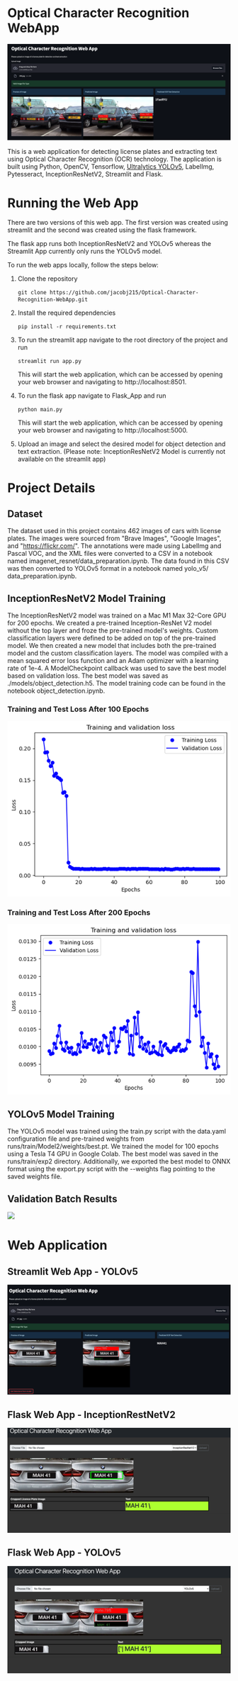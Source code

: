 
# Optical Character Recognition WebApp
![](screenshots/streamlit-ocr.png)



This is a web application for detecting license plates and extracting text using Optical Character Recognition (OCR) technology. The application is built using Python, OpenCV, Tensorflow, [Ultralytics YOLOv5](https://github.com/ultralytics/yolov5), LabelImg, Pytesseract, InceptionResNetV2, Streamlit and Flask.

# Running the Web App
There are two versions of this web app. The first version was created using streamlit and the second was created using the flask framework.

The flask app runs both InceptionResNetV2 and YOLOv5 whereas the Streamlit App currently only runs the YOLOv5 model.

To run the web apps locally, follow the steps below:

1. Clone the repository
    ```
    git clone https://github.com/jacobj215/Optical-Character-Recognition-WebApp.git
    ```
2. Install the required dependencies
    ```
    pip install -r requirements.txt
    ```
3. To run the streamlit app navigate to the root directory of the project and run 
    ```
    streamlit run app.py
    ```
    This will start the web application, which can be accessed by opening your web browser and navigating to http://localhost:8501.
4. To run the flask app navigate to Flask_App and run
    ```
    python main.py
    ```
    This will start the web application, which can be accessed by opening your web browser and navigating to http://localhost:5000.


5. Upload an image and select the desired model for object detection and text extraction. (Please note: InceptionResNetV2 Model is currently not available on the streamlit app)

# Project Details

## Dataset
The dataset used in this project contains 462 images of cars with license plates. The images were sourced from "Brave Images", "Google Images", and "https://flickr.com/". The annotations were made using LabelImg and Pascal VOC, and the XML files were converted to a CSV in a notebook named imagenet_resnet/data_preparation.ipynb. The data found in this CSV was then converted to YOLOv5 format in a notebook named yolo_v5/
data_preparation.ipynb.

## InceptionResNetV2 Model Training
The InceptionResNetV2 model was trained on a Mac M1 Max 32-Core GPU for 200 epochs. We created a pre-trained Inception-ResNet V2 model without the top layer and froze the pre-trained model's weights. Custom classification layers were defined to be added on top of the pre-trained model. We then created a new model that includes both the pre-trained model and the custom classification layers. The model was compiled with a mean squared error loss function and an Adam optimizer with a learning rate of 1e-4. A ModelCheckpoint callback was used to save the best model based on validation loss. The best model was saved as ./models/object_detection.h5. The model training code can be found in the notebook object_detection.ipynb. 

### Training and Test Loss After 100 Epochs
![](screenshots/loss_plot_100.png)

### Training and Test Loss After 200 Epochs
![](screenshots/loss_plot_200.png)

## YOLOv5 Model Training
The YOLOv5 model was trained using the train.py script with the data.yaml configuration file and pre-trained weights from runs/train/Model2/weights/best.pt. We trained the model for 100 epochs using a Tesla T4 GPU in Google Colab. The best model was saved in the runs/train/exp2 directory. Additionally, we exported the best model to ONNX format using the export.py script with the --weights flag pointing to the saved weights file.

## Validation Batch Results

![](yolo_v5/YOLO_Model/val_batch2_pred.jpg)


# Web Application

## Streamlit Web App - YOLOv5
![](screenshots/streamlit-app.png)

## Flask Web App - InceptionRestNetV2
![](screenshots/flask-app-inception.png)

## Flask Web App - YOLOv5
![](screenshots/flask-app-yolov5.png)

